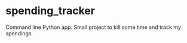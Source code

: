 # spending_tracker
Command line Python app. Small project to kill some time and track my spendings.
